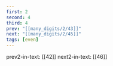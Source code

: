 ```yaml
---
first: 2
second: 4
third: 4
prev: "[[many_digits/2/43]]"
next: "[[many_digits/2/45]]"
tags: [even]
---
```

prev2-in-text: [[42]]
next2-in-text: [[46]]

